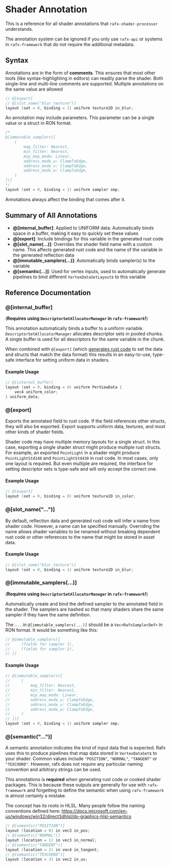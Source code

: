 # Shader Annotation

This is a reference for all shader annotations that `rafx-shader-processor` understands.

The annotation system can be ignored if you only use `rafx-api` or systems in `rafx-framework` that do not require the
additional metadata.

## Syntax

Annotations are in the form of **comments**. This ensures that most other tools (like syntax-highlighting in editors)
can readily parse the shader. Both single-line and multi-line comments are supported. Multiple annotations on the same
value are allowed

```c
// @[export]
// @[slot_name("blur_texture")]
layout (set = 0, binding = 1) uniform texture2D in_blur;
```

An annotation may include parameters. This parameter can be a single value or a struct in RON format.

```c
/* 
@[immutable_samplers([
    (
        mag_filter: Nearest,
        min_filter: Nearest,
        mip_map_mode: Linear,
        address_mode_u: ClampToEdge,
        address_mode_v: ClampToEdge,
        address_mode_w: ClampToEdge,
    )
])]
*/
layout (set = 0, binding = 1) uniform sampler smp;
```

Annotations always affect the binding that comes after it.

## Summary of All Annotations

* **@[internal_buffer]**: Applied to UNIFORM data: Automatically binds space in a buffer, making it easy to quickly set these
  values 
* **@[export]**: Include bindings for this variable in the generated rust code
* **@[slot_name(...)]**: Overrides the shader field name with a custom name. This affects generated rust code and the
  name of the variable in the generated reflection data
* **@[immutable_samplers(...)]**: Automatically binds sampler(s) to the variable
* **@[semantic(...)]**: Used for vertex inputs, used to automatically generate pipelines to bind different `VertexDataSetLayout`s to
  this variable
  
## Reference Documentation

### @[internal_buffer]

(**Requires using `DescriptorSetAllocatorManager` in `rafx-framework`!**)

This annotation automatically binds a buffer to a uniform variable. `DescriptorSetAllocatorManager` allocates descriptor
sets in pooled chunks. A single buffer is used for all descriptors for the same variable in the chunk.

When combined with `@[export]` (which [generates rust code](generated_rust_code.md) to set the data and structs that 
match the data format) this results in an easy-to-use, type-safe interface for setting uniform data in shaders.

#### Example Usage

```c
// @[internal_buffer]
layout (set = 0, binding = 0) uniform PerViewData {
    vec4 uniform_color;
} uniform_data;
```

### @[export]

Exports the annotated field to rust code. If the field references other structs, they will also be exported. Export
supports uniform data, textures, and most other kinds of shader fields.

Shader code may have multiple memory layouts for a single struct. In this case, exporting a single shader struct might
produce multiple rust structs. For example, an exported `PointLight` in a shader might produce `PointLightStd140` and
`PointLightStd430` in rust code. In most cases, only one layout is required. But even multiple are required, the
interface for setting descriptor sets is type-safe and will only accept the correct one.

#### Example Usage

```c
// @[export]
layout (set = 0, binding = 0) uniform texture2D in_color;
```

### @[slot_name("...")]

By default, reflection data and generated rust code will infer a name from shader code. However, a name can be specified
manually. Overriding the name allows shader variables to be renamed without breaking dependent rust code or other
references to the name that might be stored in asset data.

#### Example Usage

```c
// @[slot_name("blur_texture")]
layout (set = 0, binding = 1) uniform texture2D in_blur;
```

### @[immutable_samplers(...)]

(**Requires using `DescriptorSetAllocatorManager` in `rafx-framework`!**)

Automatically create and bind the defined sampler to the annotated field in the shader. The samplers are hashed so
that many shaders share the same sampler if they have the same definition.

The `...` in `@[immutable_samplers(...)]` should be a `Vec<RafxSamplerDef>` in RON format. It would be something like
this:

```c
// @immutable_samplers([ 
//     (fields for sampler 1), 
//     (fields for sampler 2), 
// ])
```

#### Example Usage

```c
// @[immutable_samplers([
//     (
//         mag_filter: Nearest,
//         min_filter: Nearest,
//         mip_map_mode: Linear,
//         address_mode_u: ClampToEdge,
//         address_mode_v: ClampToEdge,
//         address_mode_w: ClampToEdge,
//     )
// ])]
layout (set = 0, binding = 1) uniform sampler smp;
```

### @[semantic("...")]

A semantic annotation indicates the kind of input data that is expected. Rafx uses this to produce pipelines that map
data stored in `VertexDataSet`s to your shader. Common values include `"POSITION"`, `"NORMAL"`, `"TANGENT"` or
`"TEXCOORD"`. However, rafx does not require any particular naming convention and arbitrary strings can be used.

This annotations is **required** when generating rust code or cooked shader packages. This is because these outputs are
generally for use with `rafx-framework` and forgetting to define the semantic when using `rafx-framework` is almost
certainly a mistake.

The concept has its roots in HLSL. Many people follow the naming conventions defined here:
https://docs.microsoft.com/en-us/windows/win32/direct3dhlsl/dx-graphics-hlsl-semantics

```c
// @[semantic("POSITION")]
layout (location = 0) in vec3 in_pos;
// @[semantic("NORMAL")]
layout (location = 1) in vec3 in_normal;
// @[semantic("TANGENT")]
layout (location = 2) in vec4 in_tangent;
// @[semantic("TEXCOORD")]
layout (location = 3) in vec2 in_uv;
```